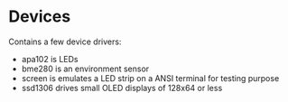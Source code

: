 # Devices

Contains a few device drivers:

* apa102 is LEDs
* bme280 is an environment sensor
* screen is emulates a LED strip on a ANSI terminal for testing purpose
* ssd1306 drives small OLED displays of 128x64 or less
